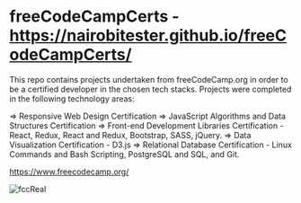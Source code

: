 # freeCodeCampCerts -  https://nairobitester.github.io/freeCodeCampCerts/
This repo contains projects undertaken from freeCodeCamp.org in order to be a certified developer in the chosen tech stacks. Projects were completed in the following technology areas:

=> Responsive Web Design Certification
=> JavaScript Algorithms and Data Structures Certification
=> Front-end Development Libraries Certification - React, Redux, React and Redux, Bootstrap, SASS, jQuery.
=> Data Visualization Certification - D3.js
=> Relational Database Certification - Linux Commands and Bash Scripting, PostgreSQL and SQL, and Git.

https://www.freecodecamp.org/

![fccReal](https://github.com/NairobiTester/freeCodeCampCerts/assets/53013549/01e33f30-f458-4f1f-b8bb-01707f583a7b)
